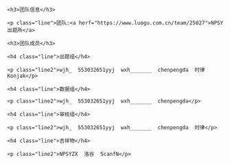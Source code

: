 <html lang="zh">

<head>       
  
  <title>洛谷-NPSY出题所-官方网站</title>
  
  <style type="text/css">
    
    body {background-image: url(http://img3.imgtn.bdimg.com/it/u=3572518118,600855199&fm=26&gp=0.jpg);}
    
    p.line {text-indent: 5em;}
    
    p.line2 {text-indent: 10em;}
    
    h4.line {text-indent: 5em;}
    
    p.delete {text-decoration: line-through;}
  
  </style>

</head>

<body>
  
  <aside>
    
    <h3>团队信息</h3>
    
    <p class="line">团队:<a herf="https://www.luogu.com.cn/team/25027">NPSY出题所</a>
    
    <h3>团队成员</h3>
    
    <h4 class="line">出题组</h4>

    <p class="line2">wjh_  553032651yyj  wxh_______  chenpengda  时律  Konjak</p>
    
    <h4 class="line">数据组</h4>
      
    <p class="line2">wjh_  553032651yyj  wxh_______  chenpengda</p>
    
    <h4 class="line">审核组</h4>
      
    <p class="line2">wjh_  553032651yyj  wxh_______  chenpengda  时律</p>
    
    <h4 class="line">吉祥物</h4>
      
    <p class="line2">NPSYZX  洛谷  ScanfN</p>
  
  </aside>

</body>

</html>
